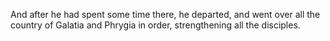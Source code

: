 And after he had spent some time there, he departed, and went over all the country of Galatia and Phrygia in order, strengthening all the disciples.
